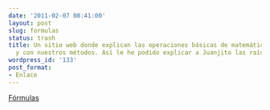 ```yaml
---
date: '2011-02-07 08:41:00'
layout: post
slug: formulas
status: trash
title: Un sitio web donde explican las operaciones básicas de matemáticas. En español
  y con nuestros métodos. Así le he podido explicar a Juanjito las raíces cuadradas.
wordpress_id: '133'
post_format:
- Enlace
---
```


[Fórmulas](http://www.vitutor.net/)

